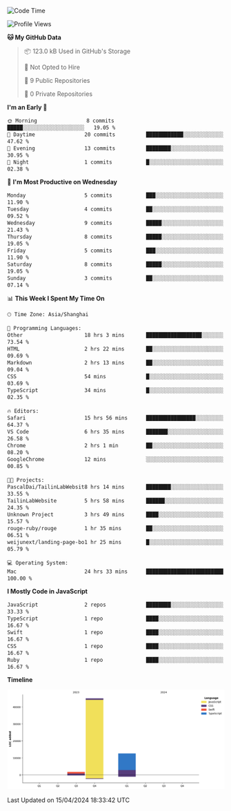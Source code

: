 <!--
**PascalDai/PascalDai** is a ✨ _special_ ✨ repository because its `README.md` (this file) appears on your GitHub profile.

Here are some ideas to get you started:

- 🔭 I’m currently working on ...
- 🌱 I’m currently learning ...
- 👯 I’m looking to collaborate on ...
- 🤔 I’m looking for help with ...
- 💬 Ask me about ...
- 📫 How to reach me: ...
- 😄 Pronouns: ...
- ⚡ Fun fact: ...
-->

<!--START_SECTION:waka-->
![Code Time](http://img.shields.io/badge/Code%20Time-345%20hrs%2031%20mins-blue)

![Profile Views](http://img.shields.io/badge/Profile%20Views-1-blue)

**🐱 My GitHub Data** 

> 📦 123.0 kB Used in GitHub's Storage 
 > 
> 🚫 Not Opted to Hire
 > 
> 📜 9 Public Repositories 
 > 
> 🔑 0 Private Repositories 
 > 
**I'm an Early 🐤** 

```text
🌞 Morning                8 commits           █████░░░░░░░░░░░░░░░░░░░░   19.05 % 
🌆 Daytime                20 commits          ████████████░░░░░░░░░░░░░   47.62 % 
🌃 Evening                13 commits          ████████░░░░░░░░░░░░░░░░░   30.95 % 
🌙 Night                  1 commits           █░░░░░░░░░░░░░░░░░░░░░░░░   02.38 % 
```
📅 **I'm Most Productive on Wednesday** 

```text
Monday                   5 commits           ███░░░░░░░░░░░░░░░░░░░░░░   11.90 % 
Tuesday                  4 commits           ██░░░░░░░░░░░░░░░░░░░░░░░   09.52 % 
Wednesday                9 commits           █████░░░░░░░░░░░░░░░░░░░░   21.43 % 
Thursday                 8 commits           █████░░░░░░░░░░░░░░░░░░░░   19.05 % 
Friday                   5 commits           ███░░░░░░░░░░░░░░░░░░░░░░   11.90 % 
Saturday                 8 commits           █████░░░░░░░░░░░░░░░░░░░░   19.05 % 
Sunday                   3 commits           ██░░░░░░░░░░░░░░░░░░░░░░░   07.14 % 
```


📊 **This Week I Spent My Time On** 

```text
🕑︎ Time Zone: Asia/Shanghai

💬 Programming Languages: 
Other                    18 hrs 3 mins       ██████████████████░░░░░░░   73.54 % 
HTML                     2 hrs 22 mins       ██░░░░░░░░░░░░░░░░░░░░░░░   09.69 % 
Markdown                 2 hrs 13 mins       ██░░░░░░░░░░░░░░░░░░░░░░░   09.04 % 
CSS                      54 mins             █░░░░░░░░░░░░░░░░░░░░░░░░   03.69 % 
TypeScript               34 mins             █░░░░░░░░░░░░░░░░░░░░░░░░   02.35 % 

🔥 Editors: 
Safari                   15 hrs 56 mins      ████████████████░░░░░░░░░   64.37 % 
VS Code                  6 hrs 35 mins       ███████░░░░░░░░░░░░░░░░░░   26.58 % 
Chrome                   2 hrs 1 min         ██░░░░░░░░░░░░░░░░░░░░░░░   08.20 % 
GoogleChrome             12 mins             ░░░░░░░░░░░░░░░░░░░░░░░░░   00.85 % 

🐱‍💻 Projects: 
PascalDai/TailinLabWebsit8 hrs 14 mins       ████████░░░░░░░░░░░░░░░░░   33.55 % 
TailinLabWebsite         5 hrs 58 mins       ██████░░░░░░░░░░░░░░░░░░░   24.35 % 
Unknown Project          3 hrs 49 mins       ████░░░░░░░░░░░░░░░░░░░░░   15.57 % 
rouge-ruby/rouge         1 hr 35 mins        ██░░░░░░░░░░░░░░░░░░░░░░░   06.51 % 
weijunext/landing-page-bo1 hr 25 mins        █░░░░░░░░░░░░░░░░░░░░░░░░   05.79 % 

💻 Operating System: 
Mac                      24 hrs 33 mins      █████████████████████████   100.00 % 
```

**I Mostly Code in JavaScript** 

```text
JavaScript               2 repos             ████████░░░░░░░░░░░░░░░░░   33.33 % 
TypeScript               1 repo              ████░░░░░░░░░░░░░░░░░░░░░   16.67 % 
Swift                    1 repo              ████░░░░░░░░░░░░░░░░░░░░░   16.67 % 
CSS                      1 repo              ████░░░░░░░░░░░░░░░░░░░░░   16.67 % 
Ruby                     1 repo              ████░░░░░░░░░░░░░░░░░░░░░   16.67 % 
```



**Timeline**

![Lines of Code chart](https://raw.githubusercontent.com/PascalDai/PascalDai/main/assets/bar_graph.png)


 Last Updated on 15/04/2024 18:33:42 UTC
<!--END_SECTION:waka-->
